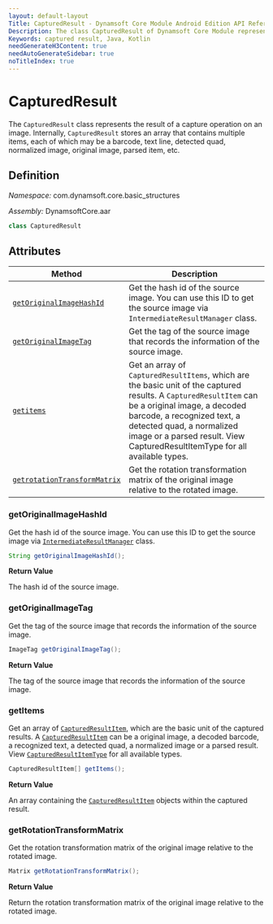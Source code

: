 ```yaml
---
layout: default-layout
Title: CapturedResult - Dynamsoft Core Module Android Edition API Reference
Description: The class CapturedResult of Dynamsoft Core Module represents the result of a capture operation on an image, which contains multiple items such as barcode, text line, detected quad, normalized image, original image, parsed item, etc.
Keywords: captured result, Java, Kotlin
needGenerateH3Content: true
needAutoGenerateSidebar: true
noTitleIndex: true
---
```


# CapturedResult

The `CapturedResult` class represents the result of a capture operation on an image. Internally, `CapturedResult` stores an array that contains multiple items, each of which may be a barcode, text line, detected quad, normalized image, original image, parsed item, etc.

## Definition

*Namespace:* com.dynamsoft.core.basic_structures

*Assembly:* DynamsoftCore.aar

```java
class CapturedResult
```

## Attributes

| Method | Description |
| ------ | ----------- |
| [`getOriginalImageHashId`](#getoriginalimagehashid) | Get the  hash id of the source image. You can use this ID to get the source image via `IntermediateResultManager` class. |
| [`getOriginalImageTag`](#getoriginalimagetag) | Get the  tag of the source image that records the information of the source image. |
| [`getitems`](#getitems) | Get an array of `CapturedResultItems`, which are the basic unit of the captured results. A `CapturedResultItem` can be a original image, a decoded barcode, a recognized text, a detected quad, a normalized image or a parsed result. View CapturedResultItemType for all available types. |
| [`getrotationTransformMatrix`](#getrotationtransformmatrix) | Get the  rotation transformation matrix of the original image relative to the rotated image. |

### getOriginalImageHashId

Get the hash id of the source image. You can use this ID to get the source image via [`IntermediateResultManager`](../intermediate-results/intermediate-result-manager.md) class.

```java
String getOriginalImageHashId();
```

**Return Value**

The hash id of the source image.

### getOriginalImageTag

Get the tag of the source image that records the information of the source image.

```java
ImageTag getOriginalImageTag();
```

**Return Value**

The tag of the source image that records the information of the source image.

### getItems

Get an array of [`CapturedResultItem`](capture-result-item.md), which are the basic unit of the captured results. A [`CapturedResultItem`](capture-result-item.md) can be a original image, a decoded barcode, a recognized text, a detected quad, a normalized image or a parsed result. View [`CapturedResultItemType`]({{site.enums}}core/captured-result-item-type.html) for all available types.

```java
CapturedResultItem[] getItems();
```

**Return Value**

An array containing the [`CapturedResultItem`](capture-result-item.md) objects within the captured result.

### getRotationTransformMatrix

Get the rotation transformation matrix of the original image relative to the rotated image.

```java
Matrix getRotationTransformMatrix();
```

**Return Value**

Return the rotation transformation matrix of the original image relative to the rotated image.
